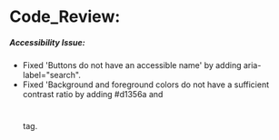 # Code_Review:

##### Accessibility Issue:
- Fixed 'Buttons do not have an accessible name' by adding aria-label="search".
- Fixed 'Background and foreground colors do not have a sufficient contrast ratio by adding #d1356a and <h1></h1> tag.
